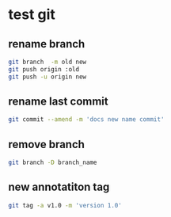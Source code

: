 # test git 
## rename branch 
```bash
git branch  -m old new
git push origin :old
git push -u origin new
```
## rename last commit 
```bash
git commit --amend -m 'docs new name commit'
```

## remove branch
```bash
git branch -D branch_name
```

## new annotatiton tag
 ```bash
 git tag -a v1.0 -m 'version 1.0'
 ```
 